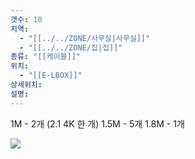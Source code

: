 ```yaml
---
갯수: 10
지역:
  - "[[../../ZONE/사무실|사무실]]"
  - "[[../../ZONE/집|집]]"
종류: "[[케이블]]"
위치:
  - "[[E-LBOX]]"
상세위치: 
설명:
---
```


1M - 2개 (2.1 4K 한 개)
1.5M - 5개
1.8M - 1개


![](http://192.168.50.22/devices/240822_IMG_0011.jpg)
